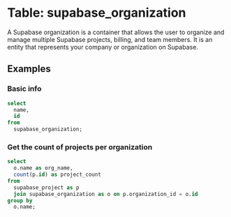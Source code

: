 # Table: supabase_organization

A Supabase organization is a container that allows the user to organize and manage multiple Supabase projects, billing, and team members. It is an entity that represents your company or organization on Supabase.

## Examples

### Basic info

```sql
select
  name,
  id
from
  supabase_organization;
```

### Get the count of projects per organization

```sql
select
  o.name as org_name,
  count(p.id) as project_count
from
  supabase_project as p
  join supabase_organization as o on p.organization_id = o.id
group by
  o.name;
```
